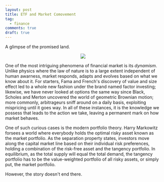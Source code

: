 ```yaml
---
layout: post
title: ETF and Market Comovement
tag:
  - finance
comments: true
draft: true
---
```


A glimpse of the promised land.

<p align="center">
  <img src="https://shawenyao.github.io/ETF-vs-rho/output/efficient_frontier1.svg" />
</p>

One of the most intriguing phenomena of financial market is its _dynamism_. Unlike physics where the law of nature is to a large extent independent of human awarness, market responds, adapts and evolves based on what we know about it. For starters, Fama and French's discovery of value and size effect led to a whole new fashion under the brand named factor investing; likewise, we have never looked at options the same way since Black, Scholes and Merton uncovered the world of geometric Brownian motion; more commonly, arbitrageurs sniff around on a daily basis, exploiting mispricing until it goes way. In all of these instances, it is the knowledge we possess that leads to the action we take, leaving a permanent mark on how market behaves.

One of such curious cases is the modern portfolio theory. Harry Markowitz forsees a world where everybody holds the optimal risky asset known as the market portfolio. As the separation property states, investors move along the capital market line based on their individual risk preferences, holding a combination of the risk-free asset and the tangency portfolio. In equilibrium, as the total supply will equal the total demand, the tangency portfolio has to be the value-weighted portfolio of all risky assets, or simply put, the market portfolio.

However, the story doesn't end there.
